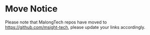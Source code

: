 # Move Notice
Please note that MalongTech repos have moved to https://github.com/msight-tech, please update your links accordingly.
